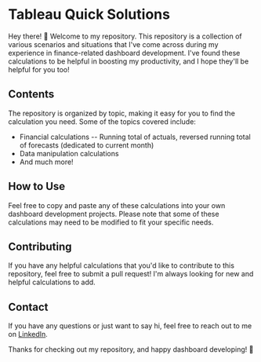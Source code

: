 # Tableau Quick Solutions

Hey there! 👋 Welcome to my repository. This repository is a collection of various scenarios and situations that I've come across during my experience in finance-related dashboard development. I've found these calculations to be helpful in boosting my productivity, and I hope they'll be helpful for you too!

## Contents

The repository is organized by topic, making it easy for you to find the calculation you need. Some of the topics covered include:

- Financial calculations
--   Running total of actuals, reversed running total of forecasts (dedicated to current month)
- Data manipulation calculations
- And much more!

## How to Use

Feel free to copy and paste any of these calculations into your own dashboard development projects. Please note that some of these calculations may need to be modified to fit your specific needs.

## Contributing

If you have any helpful calculations that you'd like to contribute to this repository, feel free to submit a pull request! I'm always looking for new and helpful calculations to add.

## Contact

If you have any questions or just want to say hi, feel free to reach out to me on [LinkedIn](https://www.linkedin.com/in/tianen-cheng/). 

Thanks for checking out my repository, and happy dashboard developing! 🚀

